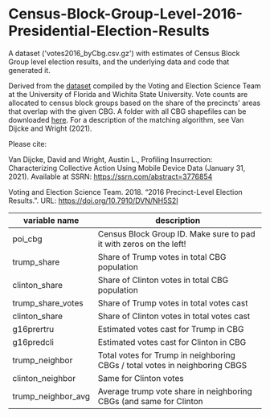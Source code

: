 # Census-Block-Group-Level-2016-Presidential-Election-Results
A dataset ('votes2016_byCbg.csv.gz') with estimates of Census Block Group level election results, and the underlying data and code that generated it. 

Derived from the [dataset](https://dataverse.harvard.edu/dataset.xhtml?persistentId=doi:10.7910/DVN/NH5S2I) compiled by the Voting and Election Science Team at the University of Florida and Wichita State University. Vote counts are allocated to census block groups based on the share of the precincts' areas that overlap with the given CBG. A folder with all CBG shapefiles can be downloaded [here](https://www.dropbox.com/sh/7e21bjgtt08ajw6/AABgbldYCfNUkBUKZMPj7lCfa?dl=0). For a description of the matching algorithm, see Van Dijcke and Wright (2021). 

Please cite: 

Van Dijcke, David and Wright, Austin L., Profiling Insurrection: Characterizing Collective Action Using Mobile Device Data (January 31, 2021). Available at SSRN: https://ssrn.com/abstract=3776854

Voting and Election Science Team. 2018. “2016 Precinct-Level Election Results.”.
URL: https://doi.org/10.7910/DVN/NH5S2I


| variable name     | description                                                                 |
|-------------------|--------------------------------------------------------------------         |
| poi_cbg           | Census Block Group ID. Make sure to pad it with zeros on the left!          |
| trump_share       | Share of Trump votes in total CBG population                                |
| clinton_share     | Share of Clinton votes in total CBG population                              |
| trump_share_votes | Share of Trump votes in total votes cast                                    |
| clinton_share     | Share of Clinton votes in total votes cast                                  |
| g16prertru        | Estimated votes cast for Trump in CBG                                       |
| g16predcli        | Estimated votes cast for Clinton in CBG                                     |
| trump_neighbor    | Total votes for Trump in neighboring CBGs / total votes in neighboring CBGS |
| clinton_neighbor  | Same for Clinton votes                                                      |
| trump_neighbor_avg| Average trump vote share in neighboring CBGs (and same for Clinton          |
